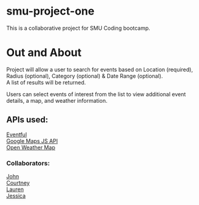 # smu-project-one
This is a collaborative project for SMU Coding bootcamp.

# Out and About
Project will allow a user to search for events based on Location (required), Radius (optional), Category (optional) & Date Range (optional).  
A list of results will be returned.  

Users can select events of interest from the list to view additional event details, a map, and weather information.

## APIs used:
[Eventful](http://api.eventful.com)  
[Google Maps JS API](https://developers.google.com/maps)  
[Open Weather Map](https://openweathermap.org/api)  


### Collaborators:
[John](https://github.com/jjohnp5)  
[Courtney](https://github.com/courtneydm)  
[Lauren](https://github.com/leabney)  
[Jessica](https://github.com/jnperk1234)  